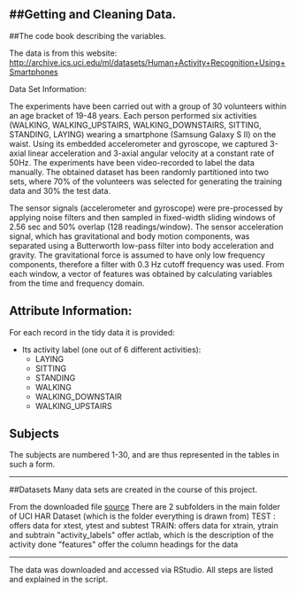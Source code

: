 
##Getting and Cleaning Data.  
-----------------------------------------------------------------

##The code book describing the variables.

The data is from this website: http://archive.ics.uci.edu/ml/datasets/Human+Activity+Recognition+Using+Smartphones

Data Set Information:

The experiments have been carried out with a group of 30 volunteers within an age bracket of 19-48 years. 
Each person performed six activities (WALKING, WALKING_UPSTAIRS, WALKING_DOWNSTAIRS, SITTING, STANDING, LAYING) 
wearing a smartphone (Samsung Galaxy S II) on the waist. Using its embedded accelerometer and gyroscope, 
we captured 3-axial linear acceleration and 3-axial angular velocity at a constant rate of 50Hz. The experiments 
have been video-recorded to label the data manually. The obtained dataset has been randomly partitioned into 
two sets, where 70% of the volunteers was selected for generating the training data and 30% the test data. 

The sensor signals (accelerometer and gyroscope) were pre-processed by applying noise filters and then sampled 
in fixed-width sliding windows of 2.56 sec and 50% overlap (128 readings/window). The sensor acceleration signal,
which has gravitational and body motion components, was separated using a Butterworth low-pass filter into body 
acceleration and gravity. The gravitational force is assumed to have only low frequency components, therefore a 
filter with 0.3 Hz cutoff frequency was used. From each window, a vector of features was obtained by calculating
variables from the time and frequency domain.

## Attribute Information:
For each record in the tidy data it is provided: 
- Its activity label (one out of 6 different activities):
  - LAYING
  - SITTING
  - STANDING
  - WALKING
  - WALKING_DOWNSTAIR
  - WALKING_UPSTAIRS

## Subjects
The subjects are numbered 1-30, and are thus represented in the tables in such a form.

---------------------------------------------------------------------------------------------------------------------
##Datasets
Many data sets are created in the course of this project.

From the downloaded file [source](https://d396qusza40orc.cloudfront.net/getdata%2Fprojectfiles%2FUCI%20HAR%20Dataset.zip) 
There are 2 subfolders in the main folder of UCI HAR Dataset (which is the folder everything is drawn from)
TEST : offers data for xtest, ytest and subtest
TRAIN: offers data for xtrain, ytrain and subtrain
"activity_labels" offer actlab, which is the description of the activity done
"features" offer the column headings for the data

---------------------------------------------------------------------------------------------------------------------
The data was downloaded and accessed via RStudio. 
All steps are listed and explained in the script. 
